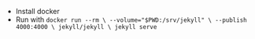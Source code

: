 - Install docker
- Run with ```docker run --rm \
  --volume="$PWD:/srv/jekyll" \
  --publish 4000:4000 \
  jekyll/jekyll \
  jekyll serve```